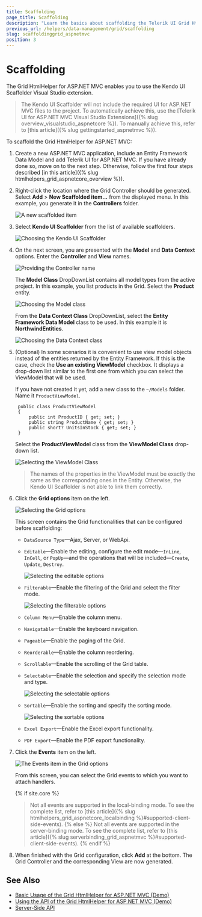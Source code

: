 ```yaml
---
title: Scaffolding
page_title: Scaffolding
description: "Learn the basics about scaffolding the Telerik UI Grid HtmlHelper for ASP.NET MVC by using the Scaffolder extension for Visual Studio."
previous_url: /helpers/data-management/grid/scaffolding
slug: scaffoldinggrid_aspnetmvc
position: 3
---
```


# Scaffolding

The Grid HtmlHelper for ASP.NET MVC enables you to use the Kendo UI Scaffolder Visual Studio extension.

> The Kendo UI Scaffolder will not include the required UI for ASP.NET MVC files to the project. To automatically achieve this, use the [Telerik UI for ASP.NET MVC Visual Studio Extensions]({% slug overview_visualstudio_aspnetcore %}). To manually achieve this, refer to [this article]({% slug gettingstarted_aspnetmvc %}).

To scaffold the Grid HtmlHelper for ASP.NET MVC:

1. Create a new ASP.NET MVC application, include an Entity Framework Data Model and add Telerik UI for ASP.NET MVC. If you have already done so, move on to the next step. Otherwise, follow the first four steps described [in this article]({% slug htmlhelpers_grid_aspnetcore_overview %}).
1. Right-click the location where the Grid Controller should be generated. Select **Add** > **New Scaffolded item...** from the displayed menu. In this example, you generate it in the **Controllers** folder.

	![A new scaffolded item](../../../images/scaffolding/new_scaffolded_item.png)

1. Select **Kendo UI Scaffolder** from the list of available scaffolders.

	![Choosing the Kendo UI Scaffolder](../../../images/scaffolding/kendo_ui_scaffolder.png)

1. On the next screen, you are presented with the **Model** and **Data Context** options. Enter the **Controller** and **View** names.

	![Providing the Controller name](images/scaffolding/kendo_ui_grid1.png)

	The **Model Class** DropDownList contains all model types from the active project. In this example, you list products in the Grid. Select the **Product** entity.

	![Choosing the Model class](images/scaffolding/model_class.png)

	From the **Data Context Class** DropDownList, select the **Entity Framework Data Model** class to be used. In this example it is **NorthwindEntities**.

	![Choosing the Data Context class](images/scaffolding/data_context_class.png)

1. (Optional) In some scenarios it is convenient to use view model objects instead of the entities returned by the Entity Framework. If this is the case, check the **Use an existing ViewModel** checkbox. It displays a drop-down list similar to the first one from which you can select the ViewModel that will be used.

	If you have not created it yet, add a new class to the `~/Models` folder. Name it `ProductViewModel`.

        public class ProductViewModel
        {
            public int ProductID { get; set; }
            public string ProductName { get; set; }
            public short? UnitsInStock { get; set; }
        }

	Select the **ProductViewModel** class from the **ViewModel Class** drop-down list.

	![Selecting the ViewModel Class](images/scaffolding/view_model_class.png)

	> The names of the properties in the ViewModel must be exactly the same as the corresponding ones in the Entity. Otherwise, the Kendo UI Scaffolder is not able to link them correctly.

1. Click the **Grid options** item on the left.

	![Selecting the Grid options](images/scaffolding/kendo_ui_grid2.png)

	This screen contains the Grid functionalities that can be configured before scaffolding:

	* `DataSource Type`&mdash;Ajax, Server, or WebApi.
	* `Editable`&mdash;Enable the editing, configure the edit mode&mdash;`InLine`, `InCell`, or `PopUp`&mdash;and the operations that will be included&mdash;`Create`, `Update`, `Destroy`.

	  ![Selecting the editable options](images/scaffolding/editable.png)

	* `Filterable`&mdash;Enable the filtering of the Grid and select the filter mode.

	  ![Selecting the filterable options](images/scaffolding/filterable.png)

	* `Column Menu`&mdash;Enable the column menu.
	* `Navigatable`&mdash;Enable the keyboard navigation.
	* `Pageable`&mdash;Enable the paging of the Grid.
	* `Reorderable`&mdash;Enable the column reordering.
	* `Scrollable`&mdash;Enable the scrolling of the Grid table.
	* `Selectable`&mdash;Enable the selection and specify the selection mode and type.

	  ![Selecting the selectable options](images/scaffolding/selectable.png)

	* `Sortable`&mdash;Enable the sorting and specify the sorting mode.

	  ![Selecting the sortable options](images/scaffolding/sortable.png)

	* `Excel Export`&mdash;Enable the Excel export functionality.
	* `PDF Export`&mdash;Enable the PDF export functionality.

1. Click the **Events** item on the left.

	![The Events item in the Grid options](images/scaffolding/kendo_ui_grid3.png)

	From this screen, you can select the Grid events to which you want to attach handlers.

	{% if site.core %}
	> Not all events are supported in the local-binding mode. To see the complete list, refer to [this article]({% slug htmlhelpers_grid_aspnetcore_localbinding %}#supported-client-side-events).
	{% else %}
	> Not all events are supported in the server-binding mode. To see the complete list, refer to [this article]({% slug serverbinding_grid_aspnetmvc %}#supported-client-side-events).
	{% endif %}

1. When finished with the Grid configuration, click **Add** at the bottom. The Grid Controller and the corresponding View are now generated.

## See Also

* [Basic Usage of the Grid HtmlHelper for ASP.NET MVC (Demo)](https://demos.telerik.com/aspnet-mvc/grid)
* [Using the API of the Grid HtmlHelper for ASP.NET MVC (Demo)](https://demos.telerik.com/aspnet-mvc/grid/api)
* [Server-Side API](/api/grid)
